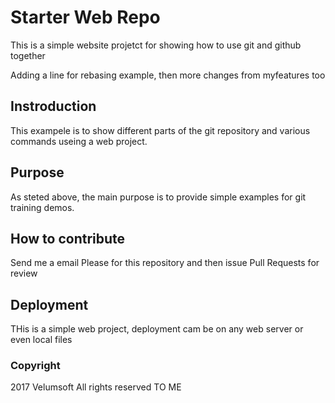 # Starter Web Repo

This is a simple website projetct for showing how to use git and github together

Adding a line for rebasing example, then more changes from myfeatures too

## Instroduction

This exampele is to show different parts of the git repository and various commands useing a web project.

## Purpose

As steted above, the main purpose is to provide simple examples for git training demos.

## How to contribute

Send me a email
Please for this repository and then issue Pull Requests for review

## Deployment

THis is a simple web project, deployment cam be on any web server or even local files

### Copyright

2017 Velumsoft All rights reserved TO ME
